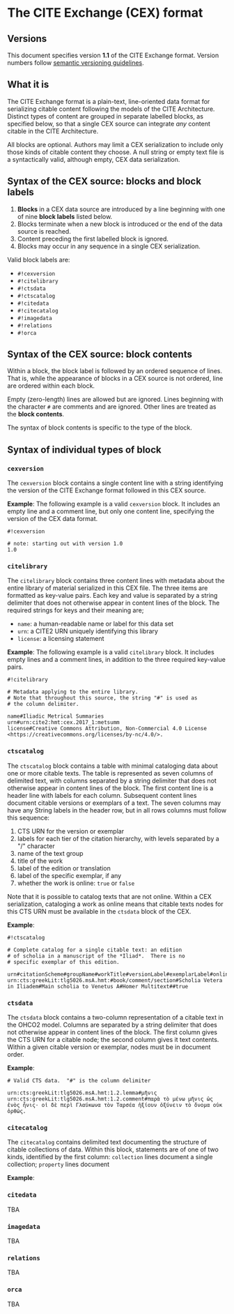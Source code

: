 # The CITE Exchange (CEX) format


## Versions

This document specifies version **1.1** of the CITE Exchange format.  Version numbers follow [semantic versioning guidelines](http://semver.org/).

## What it is

The CITE Exchange format is a plain-text, line-oriented data format for serializing citable content following the models of the CITE Architecture.  Distinct types of content are grouped in separate labelled blocks, as specified below, so that a single CEX source can integrate *any* content citable in the CITE Architecture.

All blocks are optional. Authors  may  limit a CEX serialization to include only those kinds of citable content they choose.  A null string or empty text file is a syntactically valid, although empty, CEX data serialization.

## Syntax of the CEX source: blocks and block labels

1. **Blocks** in a CEX data source are introduced by a line beginning with one of  nine **block labels** listed below.
2. Blocks terminate when a new block is introduced or the end of the data source is reached.
2. Content preceding the first labelled block is ignored.
3. Blocks may occur in any sequence in a single CEX serialization.



Valid block labels are:


- `#!cexversion`
- `#!citelibrary`
- `#!ctsdata`
- `#!ctscatalog`
- `#!citedata`
- `#!citecatalog`
- `#!imagedata`
- `#!relations`
- `#!orca`


## Syntax of the CEX source: block contents

Within a block, the block label is followed by an ordered sequence of lines.  That is, while the appearance of blocks in a CEX source is not ordered, line are ordered within each block.

Empty (zero-length) lines are allowed but are ignored.  Lines beginning with the character `#` are comments and are ignored.  Other lines are treated as the **block contents**.

The syntax of block contents is specific to the type of the block.

## Syntax of individual types of block


### `cexversion`

The `cexversion` block contains a single content line with a string identifying the version of the CITE Exchange format followed  in this CEX source.

**Example**:  The following example is a valid `cexversion` block.  It includes an empty line and a comment line, but only one content line, specifying the version of the CEX data format.

    #!cexversion

    # note: starting out with version 1.0
    1.0

### `citelibrary`

The `citelibrary` block contains three content lines with metadata about the entire library of material serialized in this CEX file.  The three items are formatted as key-value pairs.  Each key and value is separated by a string delimiter that does not otherwise appear in content lines of the block.  The required strings for keys and their meaning are;

- `name`: a human-readable name or label for this data set
- `urn`: a CITE2 URN uniquely identifying this library
- `license`: a licensing statement

**Example**:  The following example is a valid `citelibrary` block.  It includes empty lines and a comment lines, in addition to the three required key-value pairs.

    #!citelibrary

    # Metadata applying to the entire library.
    # Note that throughout this source, the string "#" is used as
    # the column delimiter.

    name#Iliadic Metrical Summaries
    urn#urn:cite2:hmt:cex.2017_1:metsumm
    license#Creative Commons Attribution, Non-Commercial 4.0 License <https://creativecommons.org/licenses/by-nc/4.0/>.


### `ctscatalog`


The `ctscatalog` block contains a table with minimal cataloging data about one or more citable texts.  The table is represented as seven columns of delimited text, with columns separated by a string delimiter that does not otherwise appear in content lines of the block.  The first content line is a header line with labels for each column.  Subsequent content lines document citable versions or exemplars of a text.  The seven columns may have any String labels in the header row, but in all rows columns must follow this sequence:

1. CTS URN for the version or exemplar
2. labels for each tier of the citation hierarchy, with levels separated by a "/" character
3. name of the text group
4. title of the work
5. label of the edition or translation
6. label of the specific exemplar, if any
7. whether the work is online: `true` or `false`


Note that it is possible to catalog texts that are not online.  Within a CEX serialization, cataloging a work as online means that citable texts nodes for this CTS URN must be available in the `ctsdata` block of the CEX.

**Example**:

    #!ctscatalog

    # Complete catalog for a single citable text: an edition
    # of scholia in a manuscript of the *Iliad*.  There is no
    # specific exemplar of this edition.

    urn#citationScheme#groupName#workTitle#versionLabel#exemplarLabel#online
    urn:cts:greekLit:tlg5026.msA.hmt:#book/comment/section#Scholia Vetera in Iliadem#Main scholia to Venetus A#Homer Multitext##true


### `ctsdata`


The `ctsdata` block contains a two-column representation of a citable text in the OHCO2 model.  Columns are separated by a string delimiter that does not otherwise appear in content lines of the block.  The first column gives the CTS URN for a citable node; the second column gives it text contents.  Within a given citable version or exemplar, nodes must be in document order.

**Example**:

    # Valid CTS data.  "#" is the column delimiter

    urn:cts:greekLit:tlg5026.msA.hmt:1.2.lemma#μῆνις
    urn:cts:greekLit:tlg5026.msA.hmt:1.2.comment#παρὰ τὸ μένω μῆνις ὡς ἐνὸς ἦνις· οἱ δὲ περὶ Γλαύκωνα τὸν Ταρσέα ἠξίουν ὀξύνειν τὸ ὄνομα οὐκ ὀρθῶς.



### `citecatalog`

The `citecatalog` contains delimited text documenting the structure of citable collections of data.  Within this block, statements are of one of two kinds, identified by the first column:  `collection` lines document a single collection;  `property` lines document 


**Example**:



### `citedata`

TBA


### `imagedata`

TBA

### `relations`

TBA

### `orca`

TBA

